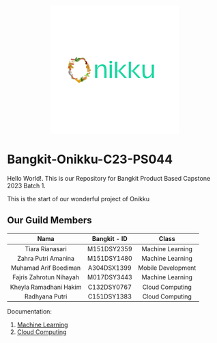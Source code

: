 <div style="text-align:center">
  <img src="https://github.com/Boedi27/Bangkit-Onikku-C23-PS044/blob/main/Logo.png" alt="Image" width="300" height="300">
</div>

# Bangkit-Onikku-C23-PS044

Hello World!. This is our Repository for Bangkit Product Based Capstone 2023 Batch 1. 

This is the start of our wonderful project of Onikku

Our Guild Members
--
|         Nama            | Bangkit - ID |       Class        |
|         :---:           |    :---:     |       :---:        |
| Tiara Rianasari         | M151DSY2359  | Machine Learning   |
| Zahra Putri Amanina     | M151DSY1480  | Machine Learning   |
| Muhamad Arif Boediman   | A304DSX1399  | Mobile Development |
| Fajris Zahrotun Nihayah | M017DSY3443  | Machine Learning   |
| Kheyla Ramadhani Hakim  | C132DSY0767  | Cloud Computing    |
| Radhyana Putri          | C151DSY1383  | Cloud Computing    |

Documentation:
1. [Machine Learning](https://github.com/Boedi27/Bangkit-Onikku-C23-PS044/tree/ML)
2. [Cloud Computing](https://github.com/Boedi27/Bangkit-Onikku-C23-PS044/tree/main/Cloud%20Computing)
